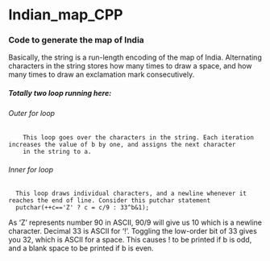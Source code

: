 # Indian_map_CPP

### Code to generate the map of India

Basically, the string is a run-length encoding of the map of India. Alternating characters in the string stores how many times to draw
a space, and how many times to draw an exclamation mark consecutively.

##### Totally two loop running here:
###### Outer for loop
        This loop goes over the characters in the string. Each iteration increases the value of b by one, and assigns the next character 
        in the string to a.
        
###### Inner for loop
      This loop draws individual characters, and a newline whenever it reaches the end of line. Consider this putchar statement
      putchar(++c=='Z' ? c = c/9 : 33^b&1);
      
As ‘Z’ represents number 90 in ASCII, 90/9 will give us 10 which is a newline character. Decimal 33 is ASCII for ‘!’. 
Toggling the low-order bit of 33 gives you 32, which is ASCII for a space. This causes ! to be printed if b is odd, and a blank space
to be printed if b is even.
